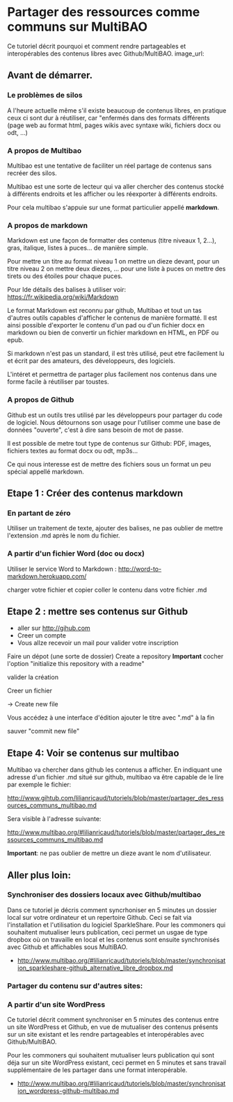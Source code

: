 <!--

---
title: Partager des ressources comme communs sur MultiBAO
description: Ce tutoriel décrit pourquoi et comment rendre partageables et interopérables des contenus libres avec Github/MultiBAO.
image_url: 
licence: CC-BY-SA
---

-->


# Partager des ressources comme communs sur MultiBAO

Ce tutoriel décrit pourquoi et comment rendre partageables et interopérables des contenus libres avec Github/MultiBAO.
image_url: 

## Avant de démarrer. 

### Le problèmes de silos

A l'heure actuelle même s'il existe beaucoup de contenus libres, en pratique ceux ci sont dur à réutiliser, car "enfermés dans des formats différents (page web au format html, pages wikis avec syntaxe wiki, fichiers docx ou odt, ...)

### A propos de Multibao

Multibao est une tentative de faciliter un réel partage de contenus sans recréer des silos.

Multibao est une sorte de lecteur qui va aller chercher des contenus stocké à différents endroits et les afficher ou les réexporter à différents endroits.

Pour cela multibao s'appuie sur une format particulier appellé **markdown**.

### A propos de markdown

Markdown est une façon de formatter des contenus (titre niveaux 1, 2...), gras, italique, listes à puces... de manière simple. 

Pour mettre un titre au format niveau 1 on mettre un dieze devant, pour un titre niveau 2 on mettre deux diezes, ... pour une liste à puces on mettre des tirets ou des étoiles pour chaque puces.

Pour lde détails des balises à utiliser voir:
https://fr.wikipedia.org/wiki/Markdown

Le format Markdown est reconnu par github, Multibao et tout un tas d'autres outils capables d'afficher le contenus de manière formatté. Il est ainsi possible d'exporter le contenu d'un pad ou d'un fichier docx en markdown ou bien de convertir un fichier markdown en HTML, en PDF ou epub.

Si markdown n'est pas un standard, il est très utilisé, peut etre facilement lu et écrit par des amateurs, des développeurs, des logiciels.

L'intéret et permettra de partager plus facilement nos contenus dans une forme facile à réutiliser par toustes.

### A propos de Github

Github est un outils tres utilisé par les développeurs pour partager du code de logiciel. Nous détournons son usage pour l'utiliser comme une base de données "ouverte", c'est à dire sans besoin de mot de passe.

Il est possible de metre tout type de contenus sur Github: PDF, images, fichiers textes au format docx ou odt, mp3s...

Ce qui nous interesse est de mettre des fichiers sous un format un peu spécial appellé markdown.



## Etape 1 : Créer des contenus markdown

### En partant de zéro

Utiliser un traitement de texte, ajouter des balises, ne pas oublier de mettre l'extension .md après le nom du fichier.



### A partir d'un fichier Word (doc ou docx)

Utiliser le service  Word to Markdown :  http://word-to-markdown.herokuapp.com/

charger votre fichier et copier coller le contenu dans votre fichier .md


## Etape 2 :  mettre ses contenus sur Github

- aller sur http://gihub.com
- Creer un compte
- Vous allze recevoir un mail pour valider votre inscription

Faire un dépot (une sorte de dossier)
Create a repository
**Important** cocher l'option
"initialize this repository with a readme"

valider la création

Creer un fichier

-> Create new file

Vous accédez à une interface d'édition
ajouter le titre avec ".md" à la fin

sauver "commit new file"

## Etape 4: Voir se contenus sur multibao

Multibao va chercher dans github les contenus a afficher. En indiquant une adresse d'un fichier .md situé sur github, multibao va être capable de le lire par exemple le fichier:

http://www.gihtub.com/lilianricaud/tutoriels/blob/master/partager_des_ressources_communs_multibao.md

Sera visible à l'adresse suivante:

http://www.multibao.org/#lilianricaud/tutoriels/blob/master/partager_des_ressources_communs_multibao.md

**Important**: ne pas oublier de mettre un dieze avant le nom d'utilisateur.


## Aller plus loin:

### Synchroniser des dossiers locaux avec Github/multibao

Dans ce tutoriel je décris comment syncrhoniser en 5 minutes un dossier local sur votre ordinateur et un repertoire Github. Ceci se fait via l'installation et l'utilisation du logiciel SparkleShare. Pour les commoners qui souhaitent mutualiser leurs publication, ceci permet un usgae de type dropbox où on travaille en local et les contenus sont ensuite synchronisés avec Github et affichables sous MultiBAO.

- http://www.multibao.org/#lilianricaud/tutoriels/blob/master/synchronisation_sparkleshare-github_alternative_libre_dropbox.md

### Partager du contenu sur d'autres sites:




### A partir d'un site WordPress

Ce tutoriel décrit comment synchroniser en 5 minutes des contenus entre un site WordPress et Github, en vue de mutualiser des contenus présents sur un site existant et les rendre partageables et interopérables avec Github/MultiBAO.

Pour les commoners qui souhaitent mutualiser leurs publication qui sont déja sur un site WordPress existant, ceci permet en 5 minutes et sans travail supplémentaire de les partager dans une format interopérable.

- http://www.multibao.org/#lilianricaud/tutoriels/blob/master/synchronisation_wordpress-github-multibao.md
